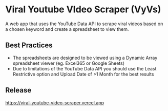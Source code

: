 # Viral Youtube VIdeo Scraper (VyVs)

A web app that uses the YouTube Data API to scrape viral videos based on a chosen keyword and create a spreadsheet to view them.

## Best Practices
- The spreadsheets are designed to be viewed using a Dynamic Array spreadsheet viewer (eg. Excel365 or Google Sheets)
- Due to limitations of the YouTube Data API you should use the Least Restrictive option and Upload Date of >1 Month for the best results
  
## Release

https://viral-youtube-video-scraper.vercel.app

